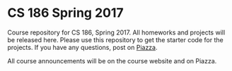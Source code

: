 # CS 186 Spring 2017

Course repository for CS 186, Spring 2017. All
homeworks and projects will be released here. Please use this repository to get the starter code for the projects. If you have any questions, post on [Piazza](https://piazza.com/class/ixw7vu9jiqb2br).

All course announcements will be on the course website and on Piazza.
